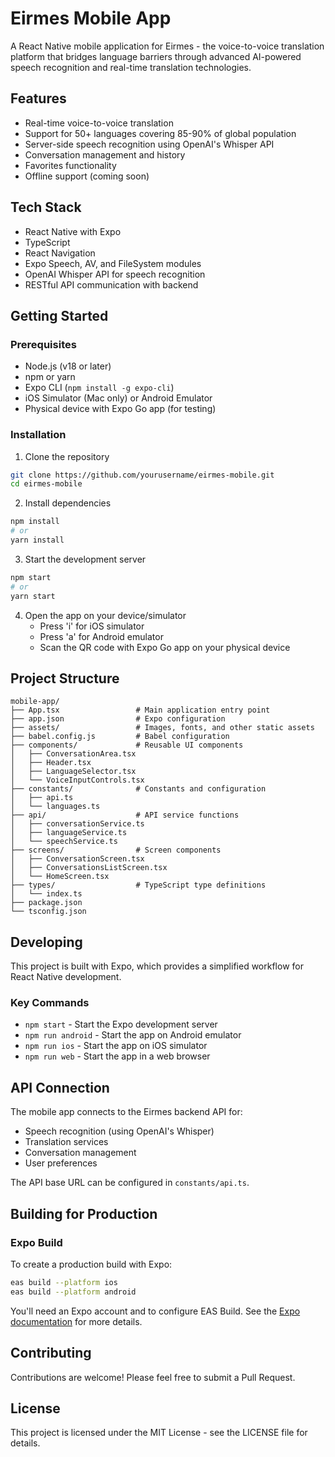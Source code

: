 # Eirmes Mobile App

A React Native mobile application for Eirmes - the voice-to-voice translation platform that bridges language barriers through advanced AI-powered speech recognition and real-time translation technologies.

## Features

- Real-time voice-to-voice translation
- Support for 50+ languages covering 85-90% of global population
- Server-side speech recognition using OpenAI's Whisper API
- Conversation management and history
- Favorites functionality
- Offline support (coming soon)

## Tech Stack

- React Native with Expo
- TypeScript
- React Navigation
- Expo Speech, AV, and FileSystem modules
- OpenAI Whisper API for speech recognition
- RESTful API communication with backend

## Getting Started

### Prerequisites

- Node.js (v18 or later)
- npm or yarn
- Expo CLI (`npm install -g expo-cli`)
- iOS Simulator (Mac only) or Android Emulator
- Physical device with Expo Go app (for testing)

### Installation

1. Clone the repository

```bash
git clone https://github.com/yourusername/eirmes-mobile.git
cd eirmes-mobile
```

2. Install dependencies

```bash
npm install
# or
yarn install
```

3. Start the development server

```bash
npm start
# or
yarn start
```

4. Open the app on your device/simulator
   - Press 'i' for iOS simulator
   - Press 'a' for Android emulator
   - Scan the QR code with Expo Go app on your physical device

## Project Structure

```
mobile-app/
├── App.tsx                 # Main application entry point
├── app.json                # Expo configuration
├── assets/                 # Images, fonts, and other static assets
├── babel.config.js         # Babel configuration
├── components/             # Reusable UI components
│   ├── ConversationArea.tsx
│   ├── Header.tsx
│   ├── LanguageSelector.tsx
│   └── VoiceInputControls.tsx
├── constants/              # Constants and configuration
│   ├── api.ts
│   └── languages.ts
├── api/                    # API service functions
│   ├── conversationService.ts
│   ├── languageService.ts
│   └── speechService.ts
├── screens/                # Screen components
│   ├── ConversationScreen.tsx
│   ├── ConversationsListScreen.tsx
│   └── HomeScreen.tsx
├── types/                  # TypeScript type definitions
│   └── index.ts
├── package.json
└── tsconfig.json
```

## Developing

This project is built with Expo, which provides a simplified workflow for React Native development. 

### Key Commands

- `npm start` - Start the Expo development server
- `npm run android` - Start the app on Android emulator
- `npm run ios` - Start the app on iOS simulator
- `npm run web` - Start the app in a web browser

## API Connection

The mobile app connects to the Eirmes backend API for:  
- Speech recognition (using OpenAI's Whisper)
- Translation services
- Conversation management
- User preferences

The API base URL can be configured in `constants/api.ts`.

## Building for Production

### Expo Build

To create a production build with Expo:

```bash
eas build --platform ios
eas build --platform android
```

You'll need an Expo account and to configure EAS Build. See the [Expo documentation](https://docs.expo.dev/build/setup/) for more details.

## Contributing

Contributions are welcome! Please feel free to submit a Pull Request.

## License

This project is licensed under the MIT License - see the LICENSE file for details.

